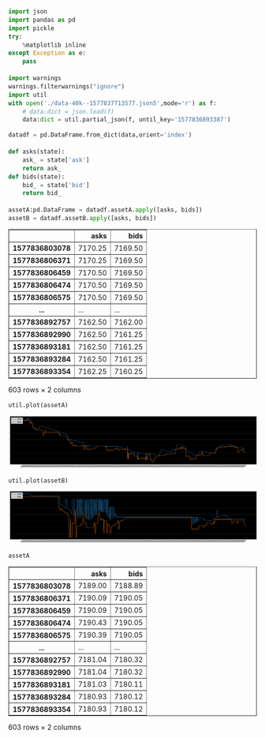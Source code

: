 ```python
import json
import pandas as pd
import pickle
try:
    %matplotlib inline
except Exception as e:
    pass

import warnings
warnings.filterwarnings("ignore")
import util
with open('./data-40k--1577837713577.json5',mode='r') as f:
    # data:dict = json.load(f)
    data:dict = util.partial_json(f, until_key='1577836893387')


```


```python
datadf = pd.DataFrame.from_dict(data,orient='index')

def asks(state):
    ask_ = state['ask']
    return ask_
def bids(state):
    bid_ = state['bid']
    return bid_

assetA:pd.DataFrame = datadf.assetA.apply([asks, bids])
assetB = datadf.assetB.apply([asks, bids])

```




<div>
<style scoped>
    .dataframe tbody tr th:only-of-type {
        vertical-align: middle;
    }

    .dataframe tbody tr th {
        vertical-align: top;
    }

    .dataframe thead th {
        text-align: right;
    }
</style>
<table border="1" class="dataframe">
  <thead>
    <tr style="text-align: right;">
      <th></th>
      <th>asks</th>
      <th>bids</th>
    </tr>
  </thead>
  <tbody>
    <tr>
      <th>1577836803078</th>
      <td>7170.25</td>
      <td>7169.50</td>
    </tr>
    <tr>
      <th>1577836806371</th>
      <td>7170.25</td>
      <td>7169.50</td>
    </tr>
    <tr>
      <th>1577836806459</th>
      <td>7170.50</td>
      <td>7169.50</td>
    </tr>
    <tr>
      <th>1577836806474</th>
      <td>7170.50</td>
      <td>7169.50</td>
    </tr>
    <tr>
      <th>1577836806575</th>
      <td>7170.50</td>
      <td>7169.50</td>
    </tr>
    <tr>
      <th>...</th>
      <td>...</td>
      <td>...</td>
    </tr>
    <tr>
      <th>1577836892757</th>
      <td>7162.50</td>
      <td>7162.00</td>
    </tr>
    <tr>
      <th>1577836892990</th>
      <td>7162.50</td>
      <td>7161.25</td>
    </tr>
    <tr>
      <th>1577836893181</th>
      <td>7162.50</td>
      <td>7161.25</td>
    </tr>
    <tr>
      <th>1577836893284</th>
      <td>7162.50</td>
      <td>7161.25</td>
    </tr>
    <tr>
      <th>1577836893354</th>
      <td>7162.25</td>
      <td>7160.25</td>
    </tr>
  </tbody>
</table>
<p>603 rows × 2 columns</p>
</div>




```python
util.plot(assetA)
```


![png](output_2_0.png)



```python
util.plot(assetB)
```


![png](output_3_0.png)



```python
assetA
```




<div>
<style scoped>
    .dataframe tbody tr th:only-of-type {
        vertical-align: middle;
    }

    .dataframe tbody tr th {
        vertical-align: top;
    }

    .dataframe thead th {
        text-align: right;
    }
</style>
<table border="1" class="dataframe">
  <thead>
    <tr style="text-align: right;">
      <th></th>
      <th>asks</th>
      <th>bids</th>
    </tr>
  </thead>
  <tbody>
    <tr>
      <th>1577836803078</th>
      <td>7189.00</td>
      <td>7188.89</td>
    </tr>
    <tr>
      <th>1577836806371</th>
      <td>7190.09</td>
      <td>7190.05</td>
    </tr>
    <tr>
      <th>1577836806459</th>
      <td>7190.09</td>
      <td>7190.05</td>
    </tr>
    <tr>
      <th>1577836806474</th>
      <td>7190.43</td>
      <td>7190.05</td>
    </tr>
    <tr>
      <th>1577836806575</th>
      <td>7190.39</td>
      <td>7190.05</td>
    </tr>
    <tr>
      <th>...</th>
      <td>...</td>
      <td>...</td>
    </tr>
    <tr>
      <th>1577836892757</th>
      <td>7181.04</td>
      <td>7180.32</td>
    </tr>
    <tr>
      <th>1577836892990</th>
      <td>7181.04</td>
      <td>7180.32</td>
    </tr>
    <tr>
      <th>1577836893181</th>
      <td>7181.03</td>
      <td>7180.11</td>
    </tr>
    <tr>
      <th>1577836893284</th>
      <td>7180.93</td>
      <td>7180.12</td>
    </tr>
    <tr>
      <th>1577836893354</th>
      <td>7180.93</td>
      <td>7180.12</td>
    </tr>
  </tbody>
</table>
<p>603 rows × 2 columns</p>
</div>


